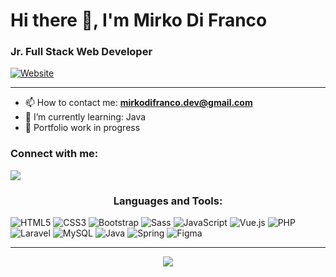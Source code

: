
# Hi there 👋, I'm Mirko Di Franco
### Jr. Full Stack Web Developer

[![Website](https://img.shields.io/website?url=https%3A%2F%2Fmirkodifranco.netlify.app%2F)](https://mirkodifranco.netlify.app/)

---
- 📫 How to contact me: **mirkodifranco.dev@gmail.com**
- 🌱 I’m currently learning: Java
- 🚧 Portfolio work in progress

### Connect with me:
<a href="https://www.linkedin.com/in/mirko-di-franco/" target="blank">
  <img src="https://skillicons.dev/icons?i=linkedin"/>
</a>


<h3 align="center">Languages and Tools:</h3>

![HTML5](https://img.shields.io/badge/html5-%23E34F26.svg?style=for-the-badge&logo=html5&logoColor=white) 
![CSS3](https://img.shields.io/badge/css3-%231572B6.svg?style=for-the-badge&logo=css3&logoColor=white) 
![Bootstrap](https://img.shields.io/badge/bootstrap-%23563D7C.svg?style=for-the-badge&logo=bootstrap&logoColor=white) 
![Sass](https://img.shields.io/badge/sass-cd6799.svg?style=for-the-badge&logo=sass&logoColor=white) 
![JavaScript](https://img.shields.io/badge/javascript-%23323330.svg?style=for-the-badge&logo=javascript&logoColor=%23F7DF1E)
![Vue.js](https://img.shields.io/badge/vuejs-%2335495e.svg?style=for-the-badge&logo=vuedotjs&logoColor=%234FC08D) 
![PHP](https://img.shields.io/badge/php-%23777BB4.svg?style=for-the-badge&logo=php&logoColor=white) 
![Laravel](https://img.shields.io/badge/laravel-%23FF2D20.svg?style=for-the-badge&logo=laravel&logoColor=white) 
![MySQL](https://img.shields.io/badge/mysql-085f8c.svg?style=for-the-badge&logo=mysql&logoColor=white) 
![Java](https://img.shields.io/badge/java-%23ED8B00.svg?style=for-the-badge&logo=java&logoColor=white)
![Spring](https://img.shields.io/badge/spring-6DA55F?style=for-the-badge&logo=spring&logoColor=white) 
![Figma](https://img.shields.io/badge/figma-242938.svg?style=for-the-badge&logo=figma&logoColor=white) 

---
<div align="center">
  
![](https://github-readme-streak-stats.herokuapp.com/?user=mirko-di-franco&theme=dark&hide_border=false_align="center")
</div>



